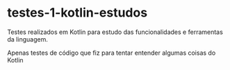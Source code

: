 # testes-1-kotlin-estudos
Testes realizados em Kotlin para estudo das funcionalidades e ferramentas da linguagem.

Apenas testes de código que fiz para tentar entender algumas coisas do Kotlin
